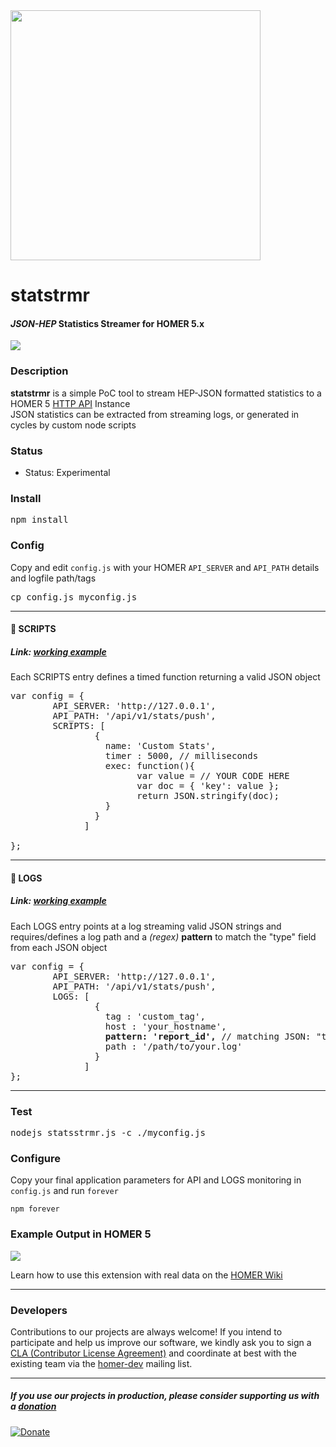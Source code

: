 <img src="https://i.imgur.com/scqdu3p.png" width="400">

# statstrmr
#### _JSON-HEP_ Statistics Streamer for HOMER 5.x

<img src="http://i.imgur.com/74Gswvq.gif" />

### Description

**statstrmr** is a simple PoC tool to stream HEP-JSON formatted statistics to a HOMER 5 [HTTP API](https://github.com/sipcapture/homer/wiki/Example%3A-CustomStats) Instance <br>
JSON statistics can be extracted from streaming logs, or generated in cycles by custom node scripts

### Status

* Status: Experimental

### Install
<pre>
npm install
</pre>

### Config
Copy and edit ```config.js``` with your HOMER ```API_SERVER``` and ```API_PATH``` details and logfile path/tags<br>
<pre>
cp config.js myconfig.js
</pre>

--------------------

#### :page_with_curl: SCRIPTS 
##### Link: [working example](https://github.com/sipcapture/statstrmr/blob/master/config_scripts.js)
Each SCRIPTS entry defines a timed function returning a valid JSON object

<pre>
var config = {
        API_SERVER: 'http://127.0.0.1',
        API_PATH: '/api/v1/stats/push',
        SCRIPTS: [
                {
                  name: 'Custom Stats',
                  timer : 5000, // milliseconds
                  exec: function(){
                        var value = // YOUR CODE HERE
                        var doc = { 'key': value };
                        return JSON.stringify(doc);
                  }
                }
              ]

};
</pre>

--------------------

#### :page_facing_up: LOGS 
##### Link: [working example](https://github.com/sipcapture/statstrmr/blob/master/config.js)
Each LOGS entry points at a log streaming valid JSON strings and requires/defines a log path and a _(regex)_ **pattern** to match the "type" field from each JSON object

<pre>
var config = {
        API_SERVER: 'http://127.0.0.1',
        API_PATH: '/api/v1/stats/push',
        LOGS: [
                {
                  tag : 'custom_tag',
                  host : 'your_hostname',
                  <b>pattern: 'report_id',</b> // matching JSON: "type":"report_id" 
                  path : '/path/to/your.log'
                }
              ]
};
</pre>

--------------------


### Test
<pre>
nodejs statsstrmr.js -c ./myconfig.js
</pre>

### Configure
Copy your final application parameters for API and LOGS monitoring in ```config.js``` and run ```forever```
```
npm forever
```

### Example Output in HOMER 5
![](https://camo.githubusercontent.com/dd2234b69c44143ec5ca37ff60449761a2fe4aef/687474703a2f2f692e696d6775722e636f6d2f4941454455334d2e706e67)

Learn how to use this extension with real data on the [HOMER Wiki](https://github.com/sipcapture/homer/wiki/Example%3A-CustomStats)


---------

### Developers
Contributions to our projects are always welcome! If you intend to participate and help us improve our software, we kindly ask you to sign a [CLA (Contributor License Agreement)](http://cla.qxip.net) and coordinate at best with the existing team via the [homer-dev](http://groups.google.com/group/homer-dev) mailing list.


----------


##### If you use our projects in production, please consider supporting us with a [donation](https://www.paypal.com/cgi-bin/webscr?cmd=_donations&business=donation%40sipcapture%2eorg&lc=US&item_name=SIPCAPTURE&no_note=0&currency_code=EUR&bn=PP%2dDonationsBF%3abtn_donateCC_LG%2egif%3aNonHostedGuest)

[![Donate](https://www.paypalobjects.com/en_US/i/btn/btn_donateCC_LG.gif)](https://www.paypal.com/cgi-bin/webscr?cmd=_donations&business=donation%40sipcapture%2eorg&lc=US&item_name=SIPCAPTURE&no_note=0&currency_code=EUR&bn=PP%2dDonationsBF%3abtn_donateCC_LG%2egif%3aNonHostedGuest)



